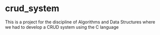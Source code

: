 # crud_system
This is a project for the discipline of Algorithms and Data Structures where we had to develop a CRUD  system using the C language 
